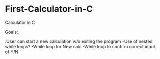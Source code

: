 # First-Calculator-in-C
Calculator in C


Goals:

  .User can start a new calculation w/o exiting the program
    -Use of nested while loops?
      -While loop for New calc
      -While loop to confirm correct input of Y/N
